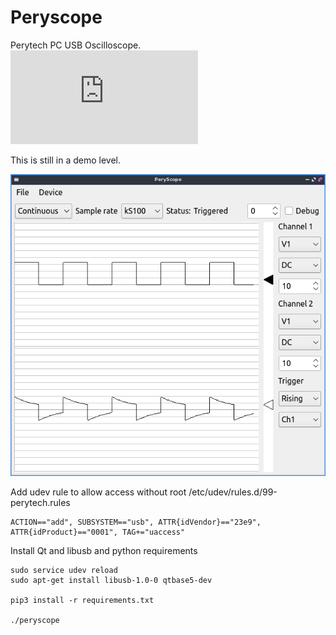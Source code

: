 # Peryscope
Perytech PC USB Oscilloscope. ![This one](https://www.perytech.com/USB-Oscilloscope.htm)

This is still in a demo level.

![Screenshot](img/peryscope.png)


Add udev rule to allow access without root
/etc/udev/rules.d/99-perytech.rules
```
ACTION=="add", SUBSYSTEM=="usb", ATTR{idVendor}=="23e9", ATTR{idProduct}=="0001", TAG+="uaccess"
```
Install Qt and libusb and python requirements
```
sudo service udev reload
sudo apt-get install libusb-1.0-0 qtbase5-dev

pip3 install -r requirements.txt

./peryscope
```
